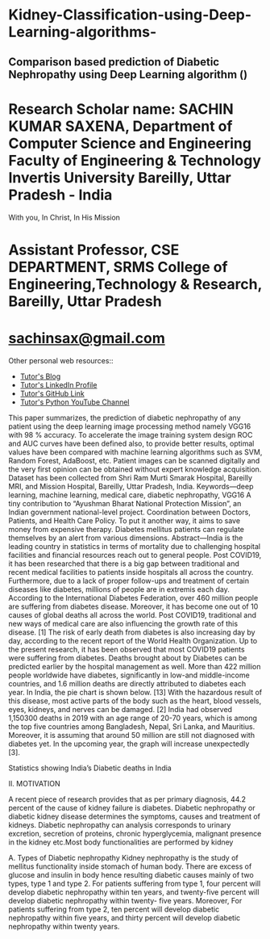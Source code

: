 # Kidney-Classification-using-Deep-Learning-algorithms- 
## Comparison based prediction of Diabetic Nephropathy using Deep Learning algorithm ()
# Research Scholar name: SACHIN KUMAR SAXENA, Department of Computer Science and Engineering Faculty of Engineering &amp; Technology Invertis University Bareilly, Uttar Pradesh - India
With you, In Christ, In His Mission
# Assistant Professor, CSE DEPARTMENT, SRMS College of Engineering,Technology & Research, Bareilly, Uttar Pradesh
# sachinsax@gmail.com
Other personal web resources::
- [Tutor's Blog](https://sachinplacement.blogspot.com/)
- [Tutor's LinkedIn Profile](https://www.linkedin.com/in/sachin-saxena-graphic-designer/)
- [Tutor's GitHub Link](https://github.com/sachin365123/examworld.co.in)
- [Tutor's Python YouTube Channel](https://youtube.com/playlist?list=PLmhdUvQQZFDnVhYH5CSfhhSH8dXPtxFsK)

This paper summarizes, the prediction of diabetic nephropathy of any patient using the deep learning image processing method namely VGG16 with 98 % accuracy. To accelerate the image training system design ROC and AUC curves have been defined also, to provide better results, optimal values have been compared with machine learning algorithms such as SVM, Random Forest, AdaBoost, etc. Patient images can be scanned digitally and the very first opinion can be obtained without expert knowledge acquisition.
Dataset has been collected from Shri Ram Murti Smarak Hospital, Bareilly MRI, and Mission Hospital, Bareilly, Uttar Pradesh, India.
Keywords—deep learning, machine learning, medical care, diabetic nephropathy, VGG16
A tiny contribution to “Ayushman Bharat National Protection Mission”, an Indian government national-level project. Coordination between Doctors, Patients, and Health Care
Policy. To put it another way, it aims to save money from expensive therapy. Diabetes mellitus patients can regulate themselves by an alert from various dimensions.
Abstract—India is the leading country in statistics in terms of mortality due to challenging hospital facilities and financial resources reach out to general people. Post COVID19, it has been researched that there is a big gap between traditional and recent medical facilities to patients inside hospitals all across the country. Furthermore, due to a lack of proper follow-ups and treatment of certain diseases like diabetes, millions of people are in extremis each day.
According to the International Diabetes Federation, over 460 million people are suffering from diabetes disease. Moreover, it has become one out of 10 causes of global
deaths all across the world. Post COVID19, traditional and new ways of medical care are also influencing the growth rate of this disease. [1] The risk of early death from diabetes is also increasing day by day, according to the recent report of the World Health Organization. Up to the present research, it has been observed that most COVID19 patients were suffering from diabetes. Deaths brought about by Diabetes can be predicted earlier by the hospital management as well. More than 422 million people
worldwide have diabetes, significantly in low-and middle-income countries, and 1.6 million deaths are directly attributed to diabetes each year. In India, the pie chart is
shown below. [13] With the hazardous result of this disease, most active parts of the body such as the heart, blood vessels, eyes, kidneys, and nerves can be damaged. [2]
India had observed 1,150300 deaths in 2019 with an age range of 20-70 years, which is among the top five countries among Bangladesh, Nepal, Sri Lanka, and Mauritius.
Moreover, it is assuming that around 50 million are still not diagnosed with diabetes yet. In the upcoming year, the graph will increase unexpectedly [3].

Statistics showing India’s Diabetic deaths in India

II. MOTIVATION

A recent piece of research provides that as per primary diagnosis, 44.2 percent of the cause of kidney failure is diabetes. Diabetic nephropathy or diabetic kidney disease
determines the symptoms, causes and treatment of kidneys. Diabetic nephropathy can analysis corresponds to urinary excretion, secretion of proteins, chronic hyperglycemia,
malignant presence in the kidney etc.Most body functionalities are performed by kidney 

A. Types of Diabetic nephropathy Kidney nephropathy is the study of mellitus functionality inside stomach of human body. There are excess of glucose and insulin in body hence resulting diabetic causes mainly of two types, type 1 and type 2. For patients suffering from type 1, four percent will develop diabetic nephropathy within ten years, and twenty-five percent will develop diabetic nephropathy within twenty- five years. Moreover, For patients suffering from type 2, ten percent will develop diabetic nephropathy within five years, and thirty percent will develop diabetic nephropathy within twenty years.

